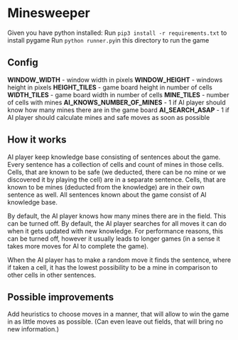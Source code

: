 # Minesweeper
Given you have python installed:
Run `pip3 install -r requirements.txt` to install pygame
Run `python runner.py`in this directory to run the game

## Config
**WINDOW_WIDTH** - window width in pixels
**WINDOW_HEIGHT** - windows height in pixels
**HEIGHT_TILES** - game board height in number of cells
**WIDTH_TILES** - game board width in number of cells
**MINE_TILES** - number of cells with mines
**AI_KNOWS_NUMBER_OF_MINES** - 1 if AI player should know how many mines there are in the game board
**AI_SEARCH_ASAP** - 1 if AI player should calculate mines and safe moves as soon as possible

## How it works
AI player keep knowledge base consisting of sentences about the game.
Every sentence has a collection of cells and count of mines in those cells.
Cells, that are known to be safe (we deducted, there can be no mine or we discovered it by playing the cell) are in a separate sentence.
Cells, that are known to be mines (deducted from the knowledge) are in their own sentence as well.
All sentences known about the game consist of AI knowledge base.

By default, the AI player knows how many mines there are in the field. This can be turned off.
By default, the AI player searches for all moves it can do when it gets updated with new knowledge. For performance reasons, this can be turned off, however it usually leads to longer games (in a sense it takes more moves for AI to complete the game).

When the AI player has to make a random move it finds the sentence, where if taken a cell, it has the lowest possibility to be a mine in comparison to other cells in other sentences.

## Possible improvements
Add heuristics to choose moves in a manner, that will allow to win the game in as little moves as possible. (Can even leave out fields, that will bring no new information.)